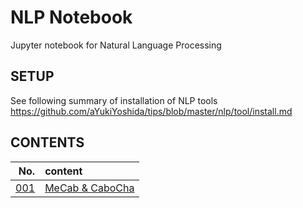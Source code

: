 # NLP Notebook
Jupyter notebook for Natural Language Processing

## SETUP

See following summary of installation of NLP tools
https://github.com/aYukiYoshida/tips/blob/master/nlp/tool/install.md

## CONTENTS

| No.  | content  |
| ---: | :---     |
| [001](./001) | [MeCab & CaboCha](./001/mecab_cabocha.ipynb) |